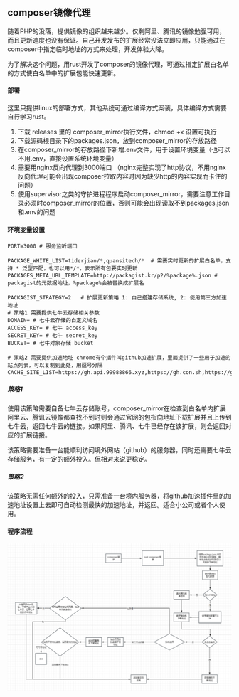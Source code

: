 ## composer镜像代理

随着PHP的没落，提供镜像的组织越来越少。仅剩阿里、腾讯的镜像勉强可用，而且更新速度也没有保证。自己开发发布的扩展经常没法立即应用，只能通过在composer中指定临时地址的方式来处理，开发体验大降。

为了解决这个问题，用rust开发了composer的镜像代理，可通过指定扩展白名单的方式使白名单中的扩展包能快速更新。

#### 部署

这里只提供linux的部署方式，其他系统可通过编译方式案装，具体编译方式需要自行学习rust。

1. 下载 releases 里的 composer_mirror执行文件，chmod +x 设置可执行
2. 下载源码根目录下的packages.json，放到composer_mirror的存放路径
3. 在composer_mirror的存放路径下新增.env文件，用于设置环境变量（也可以不用.env，直接设置系统环境变量）
4. 需要用nginx反向代理到3000端口 （nginx完整实现了http协议，不用nginx反向代理可能会出现composer拉取内容时因为缺少http的内容实现而卡住的问题）
5. 使用supervisor之类的守护进程程序启动composer_mirror，需要注意工作目录必须时composer_mirror的位置，否则可能会出现读取不到packages.json和.env的问题

#### 环境变量设置

```shell
PORT=3000 # 服务监听端口

PACKAGE_WHITE_LIST=tiderjian/*,quansitech/*  # 需要实时更新的扩展白名单，支持 * 泛型匹配，也可以用*/*，表示所有包要实时更新
PACKAGES_META_URL_TEMPLATE=http://packagist.kr/p2/%package%.json # packagist的元数据地址，%package%会被替换成扩展名

PACKAGIST_STRATEGY=2   # 扩展更新策略 1: 自己搭建存储系统, 2: 使用第三方加速地址
# 策略1 需要提供七牛云存储相关参数
DOMAIN= # 七牛云存储的自定义域名
ACCESS_KEY= # 七牛 access_key
SECRET_KEY= # 七牛 secret_key
BUCKET= # 七牛对象存储 bucket

# 策略2 需要提供加速地址 chrome有个插件叫github加速扩展，里面提供了一些用于加速的站点列表，可以复制到此处，用逗号分隔
CACHE_SITE_LIST=https://gh.api.99988866.xyz,https://gh.con.sh,https://gh.ddlc.top,https://gh2.yanqishui.work,https://ghdl.feizhuqwq.cf,https://ghproxy.com,https://ghps.cc,https://git.xfj0.cn,https://github.91chi.fun
```

##### 策略1

使用该策略需要自备七牛云存储账号，composer_mirror在检查到白名单内扩展阿里云、腾讯云镜像都查找不到时则会通过官网的包指向地址下载扩展并且上传到七牛云，返回七牛云的链接。如果阿里、腾讯、七牛已经存在该扩展，则会返回对应的扩展链接。

该策略需要准备一台能顺利访问境外网站（github）的服务器，同时还需要七牛云存储服务，有一定的额外投入。但相对来说更稳定。

##### 策略2

该策略无需任何额外的投入，只需准备一台境内服务器，将github加速插件里的加速地址设置上去即可自动检测最快的加速地址，并返回。适合小公司或者个人使用。


#### 程序流程

![流程图](https://github.com/quansitech/composer_mirror/blob/master/image.png)
